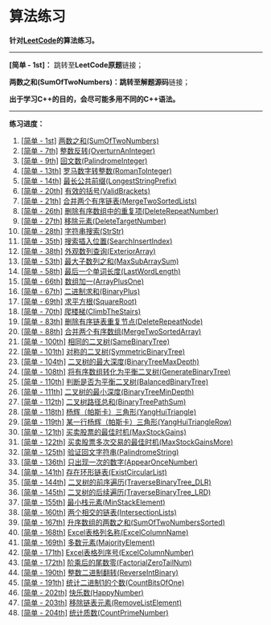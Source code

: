 # 算法练习
**针对[LeetCode](https://leetcode-cn.com)的算法练习。**

------

**[简单 - 1st]：** 跳转至**LeetCode原题**链接；

**两数之和(SumOfTwoNumbers)：**跳转至**解题源码**链接；

**出于学习C++的目的，会尽可能多用不同的C++语法。**

------

**练习进度：**

1. [[简单 - 1st]](https://leetcode-cn.com/problems/two-sum/) [两数之和(SumOfTwoNumbers)](https://github.com/FrankXu7/AlgorithmCodes/tree/main/codes/SumOfTwoNumbers)
2. [[简单 - 7th]](https://leetcode-cn.com/problems/reverse-integer/) [整数反转(OverturnAnInteger)](https://github.com/FrankXu7/AlgorithmCodes/tree/main/codes/OverturnAnInteger)
3. [[简单 - 9th]](https://leetcode-cn.com/problems/palindrome-number/) [回文数(PalindromeInteger)](https://github.com/FrankXu7/AlgorithmCodes/tree/main/codes/PalindromeInteger)
4. [[简单 - 13th]](https://leetcode-cn.com/problems/roman-to-integer/) [罗马数字转整数(RomanToInteger)](https://github.com/FrankXu7/AlgorithmCodes/tree/main/codes/RomanToInteger)
5. [[简单 - 14th]](https://leetcode-cn.com/problems/longest-common-prefix/) [最长公共前缀(LongestStringPrefix)](https://github.com/FrankXu7/AlgorithmCodes/tree/main/codes/LongestStringPrefix)
6. [[简单 - 20th]](https://leetcode-cn.com/problems/valid-parentheses/) [有效的括号(ValidBrackets)](https://github.com/FrankXu7/AlgorithmCodes/tree/main/codes/ValidBrackets)
7. [[简单 - 21th]](https://leetcode-cn.com/problems/merge-two-sorted-lists/) [合并两个有序链表(MergeTwoSortedLists)](https://github.com/FrankXu7/AlgorithmCodes/tree/main/codes/MergeTwoSortedLists)
8. [[简单 - 26th]](https://leetcode-cn.com/problems/remove-duplicates-from-sorted-array/) [删除有序数组中的重复项(DeleteRepeatNumber)](https://github.com/FrankXu7/AlgorithmCodes/tree/main/codes/DeleteRepeatNumber)
9. [[简单 - 27th]](https://leetcode-cn.com/problems/remove-element/) [移除元素(DeleteTargetNumber)](https://github.com/FrankXu7/AlgorithmCodes/tree/main/codes/DeleteTargetNumber)
10. [[简单 - 28th]](https://leetcode-cn.com/problems/implement-strstr/) [字符串搜索(StrStr)](https://github.com/FrankXu7/AlgorithmCodes/tree/main/codes/StrStr)
11. [[简单 - 35th]](https://leetcode-cn.com/problems/search-insert-position/) [搜索插入位置(SearchInsertIndex)](https://github.com/FrankXu7/AlgorithmCodes/tree/main/codes/SearchInsertIndex)
12. [[简单 - 38th]](https://leetcode-cn.com/problems/count-and-say/) [外观数列查询(ExteriorArray)](https://github.com/FrankXu7/AlgorithmCodes/tree/main/codes/ExteriorArray)
13. [[简单 - 53th]](https://leetcode-cn.com/problems/maximum-subarray/) [最大子数列之和(MaxSubArraySum)](https://github.com/FrankXu7/AlgorithmCodes/tree/main/codes/MaxSubArraySum)
14. [[简单 - 58th]](https://leetcode-cn.com/problems/length-of-last-word/) [最后一个单词长度(LastWordLength)](https://github.com/FrankXu7/AlgorithmCodes/tree/main/codes/LastWordLength)
15. [[简单 - 66th]](https://leetcode-cn.com/problems/plus-one/) [数组加一(ArrayPlusOne)](https://github.com/FrankXu7/AlgorithmCodes/tree/main/codes/ArrayPlusOne)
16. [[简单 - 67th]](https://leetcode-cn.com/problems/add-binary/) [二进制求和(BinaryPlus)](https://github.com/FrankXu7/AlgorithmCodes/tree/main/codes/BinaryPlus)
17. [[简单 - 69th]](https://leetcode-cn.com/problems/sqrtx/) [求平方根(SquareRoot)](https://github.com/FrankXu7/AlgorithmCodes/tree/main/codes/SquareRoot)
18. [[简单 - 70th]](https://leetcode-cn.com/problems/climbing-stairs/) [爬楼梯(ClimbTheStairs)](https://github.com/FrankXu7/AlgorithmCodes/tree/main/codes/ClimbTheStairs)
19. [[简单 - 83th]](https://leetcode-cn.com/problems/remove-duplicates-from-sorted-list/) [删除有序链表重复节点(DeleteRepeatNode)](https://github.com/FrankXu7/AlgorithmCodes/tree/main/codes/DeleteRepeatNode)
20. [[简单 - 88th]](https://leetcode-cn.com/problems/merge-sorted-array/) [合并两个有序数组(MergeTwoSortedArray)](https://github.com/FrankXu7/AlgorithmCodes/tree/main/codes/MergeTwoSortedArray)
21. [[简单 - 100th]](https://leetcode-cn.com/problems/same-tree/) [相同的二叉树(SameBinaryTree)](https://github.com/FrankXu7/AlgorithmCodes/tree/main/codes/SameBinaryTree)
22. [[简单 - 101th]](https://leetcode-cn.com/problems/symmetric-tree/) [对称的二叉树(SymmetricBinaryTree)](https://github.com/FrankXu7/AlgorithmCodes/tree/main/codes/SymmetricBinaryTree)
23. [[简单 - 104th]](https://leetcode-cn.com/problems/maximum-depth-of-binary-tree/) [二叉树的最大深度(BinaryTreeMaxDepth)](https://github.com/FrankXu7/AlgorithmCodes/tree/main/codes/BinaryTreeMaxDepth)
24. [[简单 - 108th]](https://leetcode-cn.com/problems/convert-sorted-array-to-binary-search-tree/) [将有序数组转化为平衡二叉树(GenerateBinaryTree)](https://github.com/FrankXu7/AlgorithmCodes/tree/main/codes/GenerateBinaryTree)
25. [[简单 - 110th]](https://leetcode-cn.com/problems/balanced-binary-tree/) [判断是否为平衡二叉树(BalancedBinaryTree)](https://github.com/FrankXu7/AlgorithmCodes/tree/main/codes/BalancedBinaryTree)
26. [[简单 - 111th]](https://leetcode-cn.com/problems/minimum-depth-of-binary-tree/) [二叉树的最小深度(BinaryTreeMinDepth)](https://github.com/FrankXu7/AlgorithmCodes/tree/main/codes/BinaryTreeMinDepth)
27. [[简单 - 112th]](https://leetcode-cn.com/problems/path-sum/) [二叉树路径总和(BinaryTreePathSum)](https://github.com/FrankXu7/AlgorithmCodes/tree/main/codes/BinaryTreePathSum)
28. [[简单 - 118th]](https://leetcode-cn.com/problems/pascals-triangle/) [杨辉（帕斯卡）三角形(YangHuiTriangle)](https://github.com/FrankXu7/AlgorithmCodes/tree/main/codes/YangHuiTriangle)
29. [[简单 - 119th]](https://leetcode-cn.com/problems/pascals-triangle-ii/) [某一行杨辉（帕斯卡）三角形(YangHuiTriangleRow)](https://github.com/FrankXu7/AlgorithmCodes/tree/main/codes/YangHuiTriangleRow)
30. [[简单 - 121th]](https://leetcode-cn.com/problems/best-time-to-buy-and-sell-stock/) [买卖股票的最佳时机(MaxStockGains)](https://github.com/FrankXu7/AlgorithmCodes/tree/main/codes/MaxStockGains)
31. [[简单 - 122th]](https://leetcode-cn.com/problems/best-time-to-buy-and-sell-stock-ii/) [买卖股票多次交易的最佳时机(MaxStockGainsMore)](https://github.com/FrankXu7/AlgorithmCodes/tree/main/codes/MaxStockGainsMore)
32. [[简单 - 125th]](https://leetcode-cn.com/problems/valid-palindrome/) [验证回文字符串(PalindromeString)](https://github.com/FrankXu7/AlgorithmCodes/tree/main/codes/PalindromeString)
33. [[简单 - 136th]](https://leetcode-cn.com/problems/single-number/) [只出现一次的数字(AppearOnceNumber)](https://github.com/FrankXu7/AlgorithmCodes/tree/main/codes/AppearOnceNumber)
34. [[简单 - 141th]](https://leetcode-cn.com/problems/linked-list-cycle/) [存在环形链表(ExistCircularList)](https://github.com/FrankXu7/AlgorithmCodes/tree/main/codes/ExistCircularList)
35. [[简单 - 144th]](https://leetcode-cn.com/problems/binary-tree-preorder-traversal/) [二叉树的前序遍历(TraverseBinaryTree_DLR)](https://github.com/FrankXu7/AlgorithmCodes/tree/main/codes/TraverseBinaryTree_DLR)
36. [[简单 - 145th]](https://leetcode-cn.com/problems/binary-tree-postorder-traversal/) [二叉树的后续遍历(TraverseBinaryTree_LRD)](https://github.com/FrankXu7/AlgorithmCodes/tree/main/codes/TraverseBinaryTree_LRD)
37. [[简单 - 155th]](https://leetcode-cn.com/problems/min-stack/) [最小栈元素(MinStackElement)](https://github.com/FrankXu7/AlgorithmCodes/tree/main/codes/MinStackElement)
38. [[简单 - 160th]](https://leetcode-cn.com/problems/intersection-of-two-linked-lists/) [两个相交的链表(IntersectionLists)](https://github.com/FrankXu7/AlgorithmCodes/tree/main/codes/IntersectionLists)
39. [[简单 - 167th]](https://leetcode-cn.com/problems/two-sum-ii-input-array-is-sorted/) [升序数组的两数之和(SumOfTwoNumbersSorted)](https://github.com/FrankXu7/AlgorithmCodes/tree/main/codes/SumOfTwoNumbersSorted)
40. [[简单 - 168th]](https://leetcode-cn.com/problems/excel-sheet-column-title/) [Excel表格列名称(ExcelColumnName)](https://github.com/FrankXu7/AlgorithmCodes/tree/main/codes/ExcelColumnName)
41. [[简单 - 169th]](https://leetcode-cn.com/problems/majority-element/) [多数元素(MajorityElement)](https://github.com/FrankXu7/AlgorithmCodes/tree/main/codes/MajorityElement)
42. [[简单 - 171th]](https://leetcode-cn.com/problems/excel-sheet-column-number/) [Excel表格列序号(ExcelColumnNumber)](https://github.com/FrankXu7/AlgorithmCodes/tree/main/codes/ExcelColumnNumber)
43. [[简单 - 172th]](https://leetcode-cn.com/problems/factorial-trailing-zeroes/) [阶乘后的尾数零(FactorialZeroTailNum)](https://github.com/FrankXu7/AlgorithmCodes/tree/main/codes/FactorialZeroTailNum)
44. [[简单 - 190th]](https://leetcode-cn.com/problems/reverse-bits/) [整数二进制翻转(ReverseIntBinary)](https://github.com/FrankXu7/AlgorithmCodes/tree/main/codes/ReverseIntBinary)
45. [[简单 - 191th]](https://leetcode-cn.com/problems/number-of-1-bits/) [统计二进制1的个数(CountBitsOfOne)](https://github.com/FrankXu7/AlgorithmCodes/tree/main/codes/CountBitsOfOne)
46. [[简单 - 202th]](https://leetcode-cn.com/problems/happy-number/) [快乐数(HappyNumber)](https://github.com/FrankXu7/AlgorithmCodes/tree/main/codes/HappyNumber)
47. [[简单 - 203th]](https://leetcode-cn.com/problems/remove-linked-list-elements/) [移除链表元素(RemoveListElement)](https://github.com/FrankXu7/AlgorithmCodes/tree/main/codes/RemoveListElement)
48. [[简单 - 204th]](https://leetcode-cn.com/problems/count-primes/) [统计质数(CountPrimeNumber)](https://github.com/FrankXu7/AlgorithmCodes/tree/main/codes/CountPrimeNumber)


